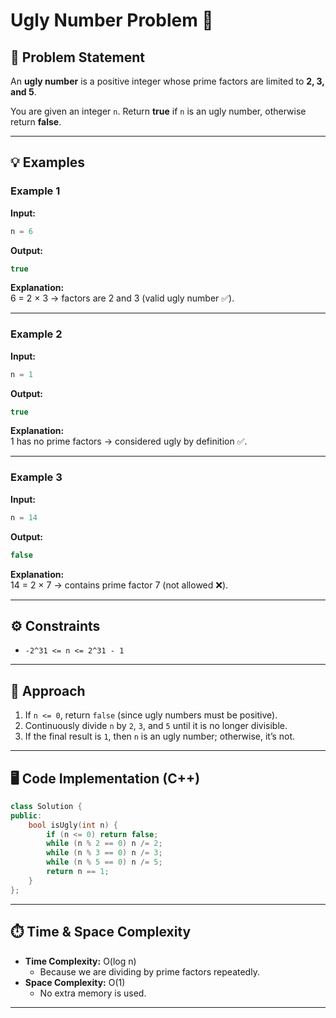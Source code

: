 # Ugly Number Problem 🧮

## 📌 Problem Statement  
An **ugly number** is a positive integer whose prime factors are limited to **2, 3, and 5**.  

You are given an integer `n`. Return **true** if `n` is an ugly number, otherwise return **false**.  

---

## 💡 Examples  

### Example 1  
**Input:**  
```cpp
n = 6
```  
**Output:**  
```cpp
true
```  
**Explanation:**  
6 = 2 × 3 → factors are 2 and 3 (valid ugly number ✅).  

---

### Example 2  
**Input:**  
```cpp
n = 1
```  
**Output:**  
```cpp
true
```  
**Explanation:**  
1 has no prime factors → considered ugly by definition ✅.  

---

### Example 3  
**Input:**  
```cpp
n = 14
```  
**Output:**  
```cpp
false
```  
**Explanation:**  
14 = 2 × 7 → contains prime factor 7 (not allowed ❌).  

---

## ⚙️ Constraints  
- `-2^31 <= n <= 2^31 - 1`  

---

## 🚀 Approach  

1. If `n <= 0`, return `false` (since ugly numbers must be positive).  
2. Continuously divide `n` by `2`, `3`, and `5` until it is no longer divisible.  
3. If the final result is `1`, then `n` is an ugly number; otherwise, it’s not.  

---

## 🖥️ Code Implementation (C++)  

```cpp
class Solution {
public:
    bool isUgly(int n) {
        if (n <= 0) return false;
        while (n % 2 == 0) n /= 2;
        while (n % 3 == 0) n /= 3;
        while (n % 5 == 0) n /= 5;
        return n == 1;
    }
};
```

---

## ⏱️ Time & Space Complexity  

- **Time Complexity:** O(log n)  
   - Because we are dividing by prime factors repeatedly.  
- **Space Complexity:** O(1)  
   - No extra memory is used.  

---
